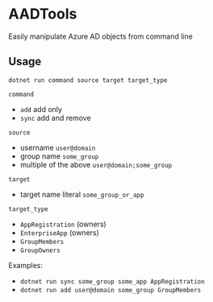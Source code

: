 # AADTools

Easily manipulate Azure AD objects from command line

## Usage

`dotnet run command source target target_type`

`command`
- `add` add only
- `sync` add and remove

`source`
- username `user@domain`
- group name `some_group`
- multiple of the above `user@domain;some_group`

`target`
- target name literal `some_group_or_app`

`target_type`
- `AppRegistration` (owners)
- `EnterpriseApp` (owners)
- `GroupMembers`
- `GroupOwners`

Examples:
- `dotnet run sync some_group some_app AppRegistration`
- `dotnet run add user@domain some_group GroupMembers`